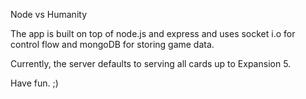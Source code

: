 Node vs Humanity

The app is built on top of node.js and express and uses socket i.o for control flow and mongoDB for storing game data.

Currently, the server defaults to serving all cards up to Expansion 5.

Have fun. ;)